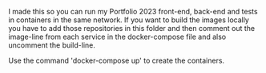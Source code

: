I made this so you can run my Portfolio 2023 front-end, back-end and tests in containers in the same network. If you want to build the images locally you have to add those repositories in this folder and then comment out the image-line from each service in the docker-compose file and also uncomment the build-line.

Use the command 'docker-compose up' to create the containers.

